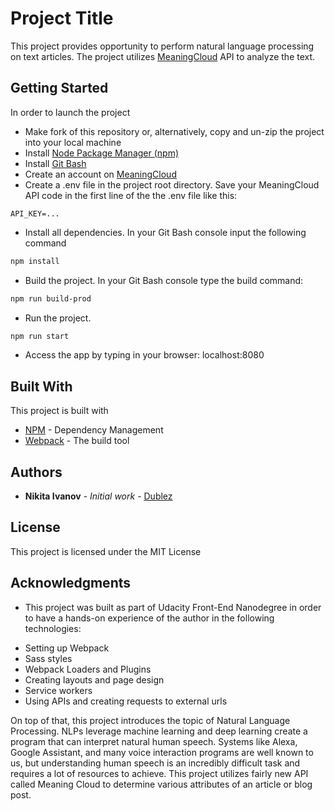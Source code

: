 # Project Title

This project provides opportunity to perform natural language processing on text articles. The project utilizes [MeaningCloud](https://www.meaningcloud.com/) API to analyze the text.

## Getting Started

In order to launch the project
* Make fork of this repository or, alternatively, copy and un-zip the project into your local machine
* Install [Node Package Manager (npm)](https://nodejs.org/en/download/)
* Install [Git Bash](https://git-scm.com/download/win)
* Create an account on [MeaningCloud](https://www.meaningcloud.com/developer/create-account)
* Create a .env file in the project root directory. Save your MeaningCloud API code in the first line of the the .env file like this:
```.env
API_KEY=...
```  
* Install all dependencies. In your Git Bash console input the following command
```bash
npm install
``` 
* Build the project. In your Git Bash console type the build command:
```bash
npm run build-prod
```
* Run the project.
```bash
npm run start
```
* Access the app by typing in your browser: localhost:8080

## Built With

This project is built with 
* [NPM](https://www.npmjs.com/) - Dependency Management
* [Webpack](https://webpack.js.org/) - The build tool

## Authors

* **Nikita Ivanov** - *Initial work* - [Dublez](https://github.com/)

## License

This project is licensed under the MIT License

## Acknowledgments

* This project was built as part of Udacity Front-End Nanodegree in order to have a hands-on experience of the author in the following technologies:
- Setting up Webpack
- Sass styles
- Webpack Loaders and Plugins
- Creating layouts and page design
- Service workers
- Using APIs and creating requests to external urls

On top of that, this project introduces the topic of Natural Language Processing. NLPs leverage machine learning and deep learning create a program that can interpret natural human speech. Systems like Alexa, Google Assistant, and many voice interaction programs are well known to us, but understanding human speech is an incredibly difficult task and requires a lot of resources to achieve. 
This project utilizes fairly new API called Meaning Cloud to determine various attributes of an article or blog post.
